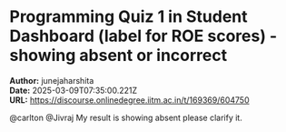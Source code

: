 # Programming Quiz 1 in Student Dashboard (label for ROE scores) - showing absent or incorrect

**Author:** junejaharshita  
**Date:** 2025-03-09T07:35:00.221Z  
**URL:** https://discourse.onlinedegree.iitm.ac.in/t/169369/604750

@carlton @Jivraj My result is showing absent please clarify it.
